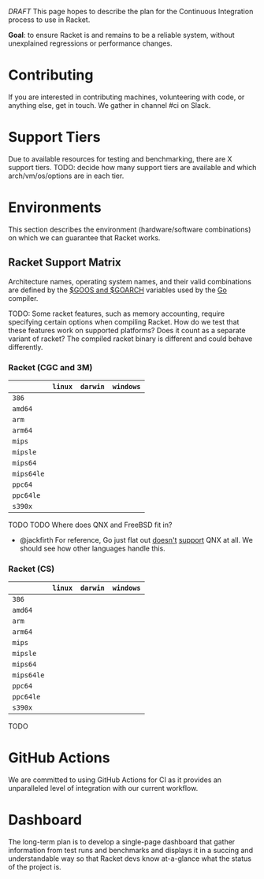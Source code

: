 *DRAFT*
This page hopes to describe the plan for the Continuous Integration process to use in Racket.

**Goal**: to ensure Racket is and remains to be a reliable system, without unexplained regressions or performance changes.

# Contributing

If you are interested in contributing machines, volunteering with code, or anything else, get in touch. We gather in channel #ci on Slack.

# Support Tiers

Due to available resources for testing and benchmarking, there are X support tiers. 
TODO: decide how many support tiers are available and which arch/vm/os/options are in each tier.

# Environments

This section describes the environment (hardware/software combinations) on which we can guarantee that Racket works.

## Racket Support Matrix

Architecture names, operating system names, and their valid combinations are defined by the [$GOOS and $GOARCH](https://golang.org/doc/install/source#environment) variables used by the [Go](https://golang.org/) compiler.

TODO: Some racket features, such as memory accounting, require specifying certain options when compiling Racket. How do we test that these features work on supported platforms? Does it count as a separate variant of racket? The compiled racket binary is different and could behave differently.

### Racket (CGC and 3M)

|      | `linux` | `darwin` | `windows` |
| ---- | ----- | ------ | ------- |
| `386`  |       |        |         |
| `amd64` | | | | 
| `arm` | | | |
| `arm64` | | | |
| `mips` | | | |
| `mipsle` | | | |
| `mips64` | | | |
| `mips64le` | | | |
| `ppc64` | | | |
| `ppc64le` | | | |
| `s390x` | | | |

TODO
TODO Where does QNX and FreeBSD fit in?

- @jackfirth For reference, Go just flat out [doesn't](https://github.com/golang/go/issues/23633) [support](https://github.com/golang/go/issues/12045) QNX at all. We should see how other languages handle this.

### Racket (CS)

|      | `linux` | `darwin` | `windows` |
| ---- | ----- | ------ | ------- |
| `386`  |       |        |         |
| `amd64` | | | | 
| `arm` | | | |
| `arm64` | | | |
| `mips` | | | |
| `mipsle` | | | |
| `mips64` | | | |
| `mips64le` | | | |
| `ppc64` | | | |
| `ppc64le` | | | |
| `s390x` | | | |

TODO

# GitHub Actions

We are committed to using GitHub Actions for CI as it provides an unparalleled level of integration with our current workflow.

# Dashboard

The long-term plan is to develop a single-page dashboard that gather information from test runs and benchmarks and displays it in a succing and understandable way so that Racket devs know at-a-glance what the status of the project is.